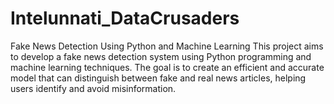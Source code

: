 # Intelunnati_DataCrusaders
Fake News Detection Using Python and Machine Learning  This project aims to develop a fake news detection system using Python programming and machine learning techniques. The goal is to create an efficient and accurate model that can distinguish between fake and real news articles, helping users identify and avoid misinformation.
